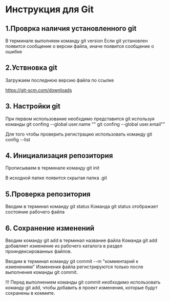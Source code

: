 # Инструкция для Git



## 1.Проврка наличия установленного git
В терминале выполняем команду git version
Если git установлен появится сообщение о версии файла, иначе появится сообщение о ошибке



## 2.Уствновка git
Загружаем последнюю версию файла по ссылке

https://git-scm.com/downloads



## 3. Настройки git
При первом использование необхдимо представится git используя команды
git confing --global user.name ""
git confing --global user.email""

Для того чтобы проверить регистрацию использовать команду
git config --list



## 4. Инициализация репозитория 
Прописываем в терминале команду git init

В исходной папке появится скрытая папка .git



## 5.Проверка репозитория 
Вводим в терминал команду git status 
Команда git status отображает состояние рабочего файла



## 6. Сохранение изменений 
Вводим команду git add в терминал название файла
Команда git add добавляет изменение из рабочего каталога в раздел проиндексированных файлов.

Вводим в терминал команду git commit --m "комментарий к изменениям"
Изменения файла регистрируются только после выполнения команды git commit.

!!! Перед выполнением команды git commit необходимо использовать команду git add, чтобы добавить в проект изменения, которые будут сохранены в коммите. 

